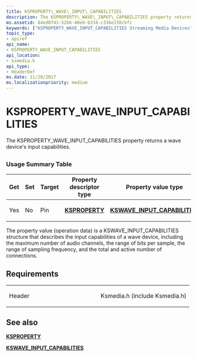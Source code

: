 ```yaml
---
title: KSPROPERTY\_WAVE\_INPUT\_CAPABILITIES
description: The KSPROPERTY\_WAVE\_INPUT\_CAPABILITIES property returns a wave device's input capabilities.
ms.assetid: 84ed0f41-52b6-40e0-b334-c336e158cbfc
keywords: ["KSPROPERTY_WAVE_INPUT_CAPABILITIES Streaming Media Devices"]
topic_type:
- apiref
api_name:
- KSPROPERTY_WAVE_INPUT_CAPABILITIES
api_location:
- ksmedia.h
api_type:
- HeaderDef
ms.date: 11/28/2017
ms.localizationpriority: medium
---
```


# KSPROPERTY\_WAVE\_INPUT\_CAPABILITIES


The KSPROPERTY\_WAVE\_INPUT\_CAPABILITIES property returns a wave device's input capabilities.

## <span id="ddk_ksproperty_wave_input_capabilities_ks"></span><span id="DDK_KSPROPERTY_WAVE_INPUT_CAPABILITIES_KS"></span>


### Usage Summary Table

<table>
<colgroup>
<col width="20%" />
<col width="20%" />
<col width="20%" />
<col width="20%" />
<col width="20%" />
</colgroup>
<thead>
<tr class="header">
<th>Get</th>
<th>Set</th>
<th>Target</th>
<th>Property descriptor type</th>
<th>Property value type</th>
</tr>
</thead>
<tbody>
<tr class="odd">
<td><p>Yes</p></td>
<td><p>No</p></td>
<td><p>Pin</p></td>
<td><p><a href="https://docs.microsoft.com/windows-hardware/drivers/ddi/ks/ns-ks-ksidentifier" data-raw-source="[&lt;strong&gt;KSPROPERTY&lt;/strong&gt;](https://docs.microsoft.com/windows-hardware/drivers/ddi/ks/ns-ks-ksidentifier)"><strong>KSPROPERTY</strong></a></p></td>
<td><p><a href="https://docs.microsoft.com/windows-hardware/drivers/ddi/ksmedia/ns-ksmedia-kswave_input_capabilities" data-raw-source="[&lt;strong&gt;KSWAVE_INPUT_CAPABILITIES&lt;/strong&gt;](https://docs.microsoft.com/windows-hardware/drivers/ddi/ksmedia/ns-ksmedia-kswave_input_capabilities)"><strong>KSWAVE_INPUT_CAPABILITIES</strong></a></p></td>
</tr>
</tbody>
</table>

 

The property value (operation data) is a KSWAVE\_INPUT\_CAPABILITIES structure that describes the input capabilities of a wave device, including the maximum number of audio channels, the range of bits per sample, the range of sampling frequency, and the total and active number of connections.

Requirements
------------

<table>
<colgroup>
<col width="50%" />
<col width="50%" />
</colgroup>
<tbody>
<tr class="odd">
<td><p>Header</p></td>
<td>Ksmedia.h (include Ksmedia.h)</td>
</tr>
</tbody>
</table>

## See also


[**KSPROPERTY**](https://docs.microsoft.com/windows-hardware/drivers/ddi/ks/ns-ks-ksidentifier)

[**KSWAVE\_INPUT\_CAPABILITIES**](https://docs.microsoft.com/windows-hardware/drivers/ddi/ksmedia/ns-ksmedia-kswave_input_capabilities)

 

 






